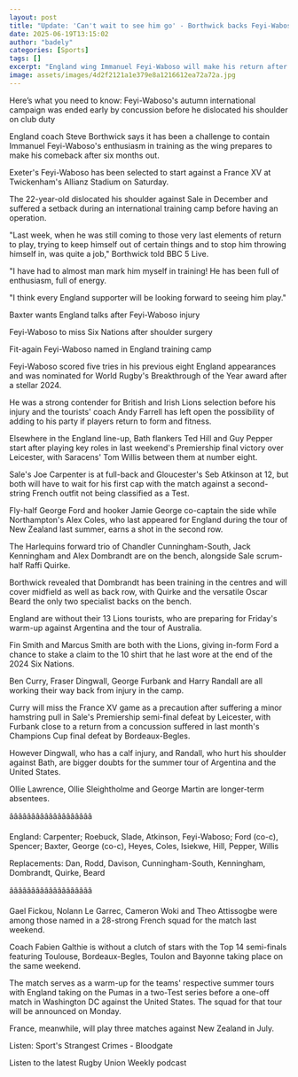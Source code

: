 ```yaml
---
layout: post
title: "Update: 'Can't wait to see him go' - Borthwick backs Feyi-Waboso return"
date: 2025-06-19T13:15:02
author: "badely"
categories: [Sports]
tags: []
excerpt: "England wing Immanuel Feyi-Waboso will make his return after six months out against a France XV on Saturday."
image: assets/images/4d2f2121a1e379e8a1216612ea72a72a.jpg
---
```


Here’s what you need to know: Feyi-Waboso's autumn international campaign was ended early by concussion before he dislocated his shoulder on club duty

England coach Steve Borthwick says it has been a challenge to contain Immanuel Feyi-Waboso's enthusiasm in training as the wing prepares to make his comeback after six months out.

Exeter's Feyi-Waboso has been selected to start against a France XV at Twickenham's Allianz Stadium on Saturday.

The 22-year-old dislocated his shoulder against Sale in December and suffered a setback during an international training camp before having an operation.

"Last week, when he was still coming to those very last elements of return to play, trying to keep himself out of certain things and to stop him throwing himself in, was quite a job," Borthwick told BBC 5 Live.

"I have had to almost man mark him myself in training! He has been full of enthusiasm, full of energy. 

"I think every England supporter will be looking forward to seeing him play."

Baxter wants England talks after Feyi-Waboso injury

Feyi-Waboso to miss Six Nations after shoulder surgery

Fit-again Feyi-Waboso named in England training camp

Feyi-Waboso scored five tries in his previous eight England appearances and was nominated for World Rugby's Breakthrough of the Year award after a stellar 2024.

He was a strong contender for British and Irish Lions selection before his injury and the tourists' coach Andy Farrell has left open the possibility of adding to his party if players return to form and fitness.

Elsewhere in the England line-up, Bath flankers Ted Hill and Guy Pepper start after playing key roles in last weekend's Premiership final victory over Leicester, with Saracens' Tom Willis between them at number eight.

Sale's Joe Carpenter is at full-back and Gloucester's Seb Atkinson at 12, but both will have to wait for his first cap with the match against a second-string French outfit not being classified as a Test.

Fly-half George Ford and hooker Jamie George co-captain the side while Northampton's Alex Coles, who last appeared for England during the tour of New Zealand last summer, earns a shot in the second row.

The Harlequins forward trio of Chandler Cunningham-South, Jack Kenningham and Alex Dombrandt are on the bench, alongside Sale scrum-half Raffi Quirke.

Borthwick revealed that Dombrandt has been training in the centres and will cover midfield as well as back row, with Quirke and the versatile Oscar Beard the only two specialist backs on the bench.

England are without their 13 Lions tourists, who are preparing for Friday's warm-up against Argentina and the tour of Australia.

Fin Smith and Marcus Smith are both with the Lions, giving in-form Ford a chance to stake a claim to the 10 shirt that he last wore at the end of the 2024 Six Nations.

Ben Curry, Fraser Dingwall, George Furbank and Harry Randall are all working their way back from injury in the camp. 

Curry will miss the France XV game as a precaution after suffering a minor hamstring pull in Sale's Premiership semi-final defeat by Leicester, with Furbank close to a return from a concussion suffered in last month's Champions Cup final defeat by Bordeaux-Begles.

However Dingwall, who has a calf injury, and Randall, who hurt his shoulder against Bath, are bigger doubts for the summer tour of Argentina and the United States.

Ollie Lawrence, Ollie Sleightholme and George Martin are longer-term absentees.

âââââââââââââââââââ

England: Carpenter; Roebuck, Slade, Atkinson, Feyi-Waboso; Ford (co-c), Spencer; Baxter, George (co-c), Heyes, Coles, Isiekwe, Hill, Pepper, Willis

Replacements: Dan, Rodd, Davison, Cunningham-South, Kenningham, Dombrandt, Quirke, Beard

âââââââââââââââââââ

Gael Fickou, Nolann Le Garrec, Cameron Woki and Theo Attissogbe were among those named in a 28-strong French squad for the match last weekend.

Coach Fabien Galthie is without a clutch of stars with the Top 14 semi-finals featuring Toulouse, Bordeaux-Begles, Toulon and Bayonne taking place on the same weekend.

The match serves as a warm-up for the teams' respective summer tours with England taking on the Pumas in a two-Test series before a one-off match in Washington DC against the United States. The squad for that tour will be announced on Monday.

France, meanwhile, will play three matches against New Zealand in July.

Listen: Sport's Strangest Crimes - Bloodgate

Listen to the latest Rugby Union Weekly podcast

